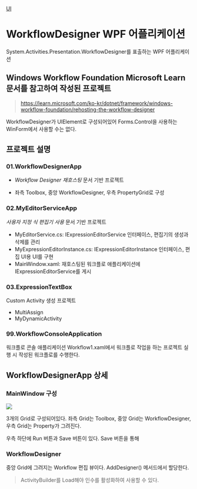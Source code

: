 [UI](../../UI.md)

# WorkflowDesigner WPF 어플리케이션
System.Activities.Presentation.WorkflowDesigner를 표출하는 WPF 어플리케이션

## Windows Workflow Foundation Microsoft Learn 문서를 참고하여 작성된 프로젝트
> https://learn.microsoft.com/ko-kr/dotnet/framework/windows-workflow-foundation/rehosting-the-workflow-designer

WorkflowDesigner가 UIElement로 구성되어있어 Forms.Control을 사용하는 WinForm에서 사용할 수는 없다.

## 프로젝트 설명
### 01.WorkflowDesignerApp
- *Workflow Designer 재호스팅* 문서 기반 프로젝트

- 좌측 Toolbox, 중앙 WorkflowDesigner, 우측 PropertyGrid로 구성
### 02.MyEditorServiceApp
*사용자 지정 식 편집기 사용* 문서 기반 프로젝트

- MyEditorService.cs: IExpressionEditorService 인터페이스, 편집기의 생성과 삭제를 관리
- MyExpressionEditorInstance.cs: IExpressionEditorInstance 인터페이스, 편집 UI용 UI를 구현
- MainWindow.xaml: 재호스팅된 워크플로 애플리케이션에 IExpressionEditorService를 게시

### 03.ExpressionTextBox
Custom Activity 생성 프로젝트

- MultiAssign
- MyDynamicActivity

### 99.WorkflowConsoleApplication
워크플로 콘솔 애플리케이션
Workflow1.xaml에서 워크플로 작업을 하는 프로젝트
실행 시 작성된 워크플로를 수행한다.

## WorkflowDesignerApp 상세
### MainWindow 구성
![](Pasted%20image%2020240418165052.png)

3개의 Grid로 구성되어있다.
좌측 Grid는 Toolbox,
중앙 Grid는 WorkflowDesigner,
우측 Grid는 Property가 그려진다.

우측 하단에 Run 버튼과 Save 버튼이 있다.
Save 버튼을 통해 

### WorkflowDesigner
중앙 Grid에 그려지는 Workflow 편집 뷰이다.
AddDesigner() 메서드에서 할당한다.
> ActivityBuilder를 Load해야 인수를 활성화하여 사용할 수 있다.